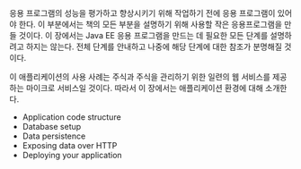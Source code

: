 응용 프로그램의 성능을 평가하고 향상시키기 위해 작업하기 전에 응용 프로그램이 있어야 한다. 이 부분에서는 책의 모든 부분을 설명하기 위해 사용할 작은 응용프로그램을 만들 것이다. 이 장에서는 Java EE 응용 프로그램을 만드는 데 필요한 모든 단계를 설명하려고 하지는 않는다. 전체 단계를 안내하고 나중에 해당 단계에 대한 참조가 분명해질 것이다.

이 애플리케이션의 사용 사례는 주식과 주식을 관리하기 위한 일련의 웹 서비스를 제공하는 마이크로 서비스일 것이다. 따라서 이 장에서는 애플리케이션 환경에 대해 소개한다.

- Application code structure
- Database setup
- Data persistence
- Exposing data over HTTP
- Deploying your application